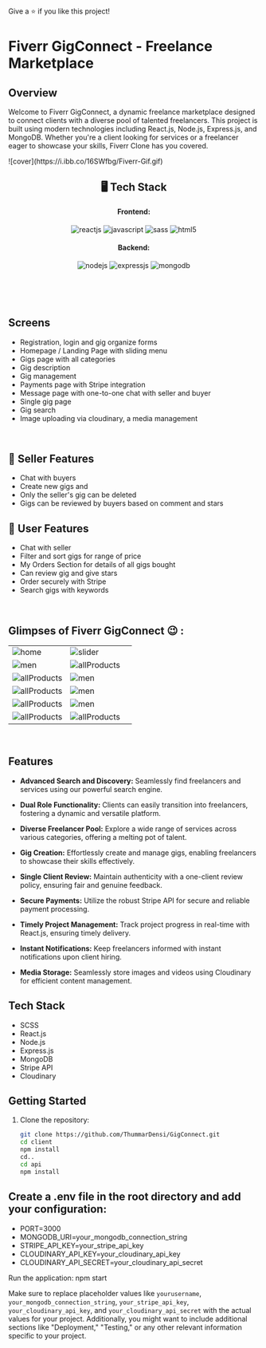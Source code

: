 Give a ⭐️ if you like this project!
# Fiverr GigConnect - Freelance Marketplace

## Overview

Welcome to Fiverr GigConnect, a dynamic freelance marketplace designed to connect clients with a diverse pool of talented freelancers. This project is built using modern technologies including React.js, Node.js, Express.js, and MongoDB. Whether you're a client looking for services or a freelancer eager to showcase your skills, Fiverr Clone has you covered.

<p> ![cover](https://i.ibb.co/16SWfbg/Fiverr-Gif.gif) </p>

<h2 align="center">🖥️ Tech Stack</h2>

<h4 align="center">Frontend:</h4>

<p align="center">
  <img src="https://img.shields.io/badge/React-20232A?style=for-the-badge&logo=react&logoColor=61DAFB" alt="reactjs" />
  <img src="https://img.shields.io/badge/JavaScript-323330?style=for-the-badge&logo=javascript&logoColor=F7DF1E" alt="javascript" />
  <img src="https://img.shields.io/badge/Sass-CC6699?style=for-the-badge&logo=sass&logoColor=white" alt="sass" />
  <img src="https://img.shields.io/badge/HTML5-E34F26?style=for-the-badge&logo=html5&logoColor=white" alt="html5" />
</p>

<h4 align="center">Backend:</h4>

<p align="center">
  <img src="https://img.shields.io/badge/Node.js-339933?style=for-the-badge&logo=nodedotjs&logoColor=white" alt="nodejs" />
  <img src="https://img.shields.io/badge/Express.js-000000?style=for-the-badge&logo=express&logoColor=white" alt="expressjs" />
  <img src="https://img.shields.io/badge/MongoDB-4EA94B?style=for-the-badge&logo=mongodb&logoColor=white" alt="mongodb" />

</p>

<br />
<br />



<br />

## Screens

- Registration, login and gig organize forms
- Homepage / Landing Page with sliding menu
- Gigs page with all categories
- Gig description
- Gig management
- Payments page with Stripe integration
- Message page with one-to-one chat with seller and buyer
- Single gig page
- Gig search
- Image uploading via cloudinary, a media management

<br />

## 🚀 Seller Features

- Chat with buyers
- Create new gigs and
- Only the seller's gig can be deleted
- Gigs can be reviewed by buyers based on comment and stars

## 🚀 User Features

- Chat with seller
- Filter and sort gigs for range of price
- My Orders Section for details of all gigs bought
- Can review gig and give stars
- Order securely with Stripe
- Search gigs with keywords

<br />

## Glimpses of Fiverr GigConnect 😉 :

<table>
  <tr>
    <td><img src="https://i.ibb.co/4Z9CMpn/1.png"  alt="home" /></td>
    <td><img src="https://i.ibb.co/QQQgWTc/2.png"  alt="slider" /></td>
  </tr>
  <tr>
    <td><img src="https://i.ibb.co/YNyrDZb/3.png"  alt="men" /></td>
   <td><img src="https://i.ibb.co/BGw32m3/4.png"  alt="allProducts" /></td>
  </tr>
  <tr>
    <td><img src="https://i.ibb.co/PjXSMsk/5.png" alt="allProducts" /></td>
    <td><img src="https://i.ibb.co/M2xgqN1/13.png"  alt="men" /></td>
  </tr>
  <tr>
    <td><img src="https://i.ibb.co/sKdj3BM/7.png" alt="allProducts" /></td>
    <td><img src="https://i.ibb.co/99VZBNq/11.png"  alt="men" /></td>
  </tr>
  <tr>
    <td><img src="https://i.ibb.co/rc2rzw1/10.png" alt="allProducts" /></td>
    <td><img src="https://i.ibb.co/59WnSW8/9.png"  alt="men" /></td>
  </tr>
  <tr>
    <td><img src="https://i.ibb.co/GkRtV3T/8.png" alt="allProducts" /></td>
    <td><img src="https://i.ibb.co/TkxZjcW/12.png" alt="allProducts" /></td>
    <td></td>
  </tr>
</table>

<br />




## Features

- **Advanced Search and Discovery:** Seamlessly find freelancers and services using our powerful search engine.
  
- **Dual Role Functionality:** Clients can easily transition into freelancers, fostering a dynamic and versatile platform.

- **Diverse Freelancer Pool:** Explore a wide range of services across various categories, offering a melting pot of talent.

- **Gig Creation:** Effortlessly create and manage gigs, enabling freelancers to showcase their skills effectively.

- **Single Client Review:** Maintain authenticity with a one-client review policy, ensuring fair and genuine feedback.

- **Secure Payments:** Utilize the robust Stripe API for secure and reliable payment processing.

- **Timely Project Management:** Track project progress in real-time with React.js, ensuring timely delivery.

- **Instant Notifications:** Keep freelancers informed with instant notifications upon client hiring.

- **Media Storage:** Seamlessly store images and videos using Cloudinary for efficient content management.

## Tech Stack
- SCSS
- React.js
- Node.js
- Express.js
- MongoDB
- Stripe API
- Cloudinary

## Getting Started

1. Clone the repository:
   ```bash
   git clone https://github.com/ThummarDensi/GigConnect.git
   cd client
   npm install
   cd..
   cd api
   npm install
   
## Create a .env file in the root directory and add your configuration:
- PORT=3000
- MONGODB_URI=your_mongodb_connection_string
- STRIPE_API_KEY=your_stripe_api_key
- CLOUDINARY_API_KEY=your_cloudinary_api_key
- CLOUDINARY_API_SECRET=your_cloudinary_api_secret

Run the application:
npm start


Make sure to replace placeholder values like `yourusername`, `your_mongodb_connection_string`, `your_stripe_api_key`, `your_cloudinary_api_key`, and `your_cloudinary_api_secret` with the actual values for your project. Additionally, you might want to include additional sections like "Deployment," "Testing," or any other relevant information specific to your project.
